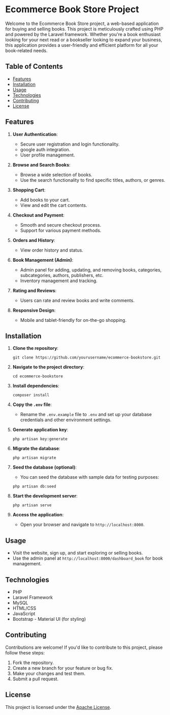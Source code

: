 # Ecommerce Book Store Project

Welcome to the Ecommerce Book Store project, a web-based application for buying and selling books. This project is meticulously crafted using PHP and powered by the Laravel framework. Whether you're a book enthusiast looking for your next read or a bookseller looking to expand your business, this application provides a user-friendly and efficient platform for all your book-related needs.

## Table of Contents
- [Features](#features)
- [Installation](#installation)
- [Usage](#usage)
- [Technologies](#technologies)
- [Contributing](#contributing)
- [License](#license)

## Features

1. **User Authentication**:
   - Secure user registration and login functionality.
   - google auth integration.
   - User profile management.

2. **Browse and Search Books**:
   - Browse a wide selection of books.
   - Use the search functionality to find specific titles, authors, or genres.

3. **Shopping Cart**:
   - Add books to your cart.
   - View and edit the cart contents.

4. **Checkout and Payment**:
   - Smooth and secure checkout process.
   - Support for various payment methods.

5. **Orders and History**:
   - View order history and status.

6. **Book Management (Admin)**:
   - Admin panel for adding, updating, and removing books, categories, subcategories, authors, publishers, etc.
   - Inventory management and tracking.

7. **Rating and Reviews**:
   - Users can rate and review books and write comments.

8. **Responsive Design**:
   - Mobile and tablet-friendly for on-the-go shopping.

## Installation

1. **Clone the repository**:
   ```shell
   git clone https://github.com/yourusername/ecommerce-bookstore.git
   ```

2. **Navigate to the project directory**:
   ```shell
   cd ecommerce-bookstore
   ```

3. **Install dependencies**:
   ```shell
   composer install
   ```

4. **Copy the `.env` file**:
   - Rename the `.env.example` file to `.env` and set up your database credentials and other environment settings.

5. **Generate application key**:
   ```shell
   php artisan key:generate
   ```

6. **Migrate the database**:
   ```shell
   php artisan migrate
   ```

7. **Seed the database (optional)**:
   - You can seed the database with sample data for testing purposes:
   ```shell
   php artisan db:seed
   ```

8. **Start the development server**:
   ```shell
   php artisan serve
   ```

9. **Access the application**:
   - Open your browser and navigate to `http://localhost:8000`.

## Usage

- Visit the website, sign up, and start exploring or selling books.
- Use the admin panel at `http://localhost:8000/dashboard_book` for book management.

## Technologies

- PHP
- Laravel Framework
- MySQL
- HTML/CSS
- JavaScript
- Bootstrap - Material UI (for styling)

## Contributing

Contributions are welcome! If you'd like to contribute to this project, please follow these steps:

1. Fork the repository.
2. Create a new branch for your feature or bug fix.
3. Make your changes and test them.
4. Submit a pull request.

## License

This project is licensed under the [Apache License](LICENSE).
